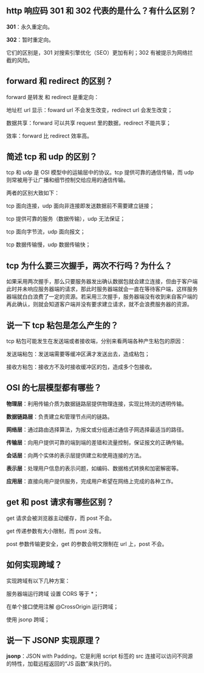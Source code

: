 ## http 响应码 301 和 302 代表的是什么？有什么区别？

**301**：永久重定向。

**302**：暂时重定向。

它们的区别是，301 对搜索引擎优化（SEO）更加有利；302 有被提示为网络拦截的风险。

## forward 和 redirect 的区别？

forward 是转发 和 redirect 是重定向：

地址栏 url 显示：foward url 不会发生改变，redirect url 会发生改变；

数据共享：forward 可以共享 request 里的数据，redirect 不能共享；

效率：forward 比 redirect 效率高。

## 简述 tcp 和 udp 的区别？

tcp 和 udp 是 OSI 模型中的运输层中的协议。tcp 提供可靠的通信传输，而 udp 则常被用于让广播和细节控制交给应用的通信传输。

两者的区别大致如下：

tcp 面向连接，udp 面向非连接即发送数据前不需要建立链接；

tcp 提供可靠的服务（数据传输），udp 无法保证；

tcp 面向字节流，udp 面向报文；

tcp 数据传输慢，udp 数据传输快；

## tcp 为什么要三次握手，两次不行吗？为什么？

如果采用两次握手，那么只要服务器发出确认数据包就会建立连接，但由于客户端此时并未响应服务器端的请求，那此时服务器端就会一直在等待客户端，这样服务器端就白白浪费了一定的资源。若采用三次握手，服务器端没有收到来自客户端的再此确认，则就会知道客户端并没有要求建立请求，就不会浪费服务器的资源。

## 说一下 tcp 粘包是怎么产生的？

tcp 粘包可能发生在发送端或者接收端，分别来看两端各种产生粘包的原因：

发送端粘包：发送端需要等缓冲区满才发送出去，造成粘包；

接收方粘包：接收方不及时接收缓冲区的包，造成多个包接收。

## OSI 的七层模型都有哪些？

**物理层**：利用传输介质为数据链路层提供物理连接，实现比特流的透明传输。

**数据链路层**：负责建立和管理节点间的链路。

**网络层**：通过路由选择算法，为报文或分组通过通信子网选择最适当的路径。

**传输层**：向用户提供可靠的端到端的差错和流量控制，保证报文的正确传输。

**会话层**：向两个实体的表示层提供建立和使用连接的方法。

**表示层**：处理用户信息的表示问题，如编码、数据格式转换和加密解密等。

**应用层**：直接向用户提供服务，完成用户希望在网络上完成的各种工作。

## get 和 post 请求有哪些区别？

get 请求会被浏览器主动缓存，而 post 不会。

get 传递参数有大小限制，而 post 没有。

post 参数传输更安全，get 的参数会明文限制在 url 上，post 不会。

## 如何实现跨域？

实现跨域有以下几种方案：

服务器端运行跨域 设置 CORS 等于 \*；

在单个接口使用注解 @CrossOrigin 运行跨域；

使用 jsonp 跨域；

## 说一下 JSONP 实现原理？

**jsonp**：JSON with Padding，它是利用 script 标签的 src 连接可以访问不同源的特性，加载远程返回的“JS 函数”来执行的。
